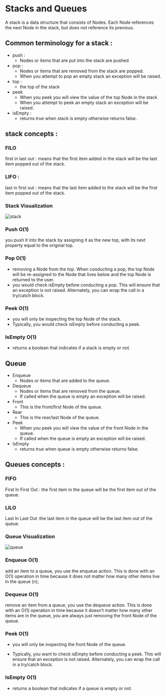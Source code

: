 # Stacks and Queues
A stack is a data structure that consists of Nodes. Each Node references the next Node in the stack, but does not reference its previous.
## Common terminology for a stack :
* push : 
    * Nodes or items that are put into the stack are pushed
* pop : 
    * Nodes or items that are removed from the stack are popped. 
    * When you attempt to pop an empty stack an exception will be raised.
* top : 
    * the top of the stack
* peek 
    * When you peek you will view the value of the top Node in the stack
    * When you attempt to peek an empty stack an exception will be raised.
* isEmpty : 
    * returns true when stack is empty otherwise returns false.
## stack concepts :
### FILO 
first in last out : means that the first item added in the stack will be the last item popped out of the stack.
### LIFO : 
last in first out : means that the last item added to the stack will be the first item popped out of the stack.
### Stack Visualization
![stack](https://4cawmi2va33i3w6dek1d7y1m-wpengine.netdna-ssl.com/wp-content/uploads/2018/07/Computer-science-fundamentals_6.1.png)
### Push O(1)
you push it into the stack by assigning it as the new top, with its next property equal to the original top.
### Pop O(1)
* removing a Node from the top. When conducting a pop, the top Node will be re-assigned to the Node that lives below and the top Node is returned to the user.
* you would check isEmpty before conducting a pop. This will ensure that an exception is not raised. Alternately, you can wrap the call in a try/catch block.
### Peek O(1)
* you will only be inspecting the top Node of the stack.
* Typically, you would check isEmpty before conducting a peek.
### IsEmpty O(1)
* returns a boolean that indicates if a stack is empty or not.
## Queue
* Enqueue 
    * Nodes or items that are added to the queue.
* Dequeue 
    * Nodes or items that are removed from the queue. 
    * If called when the queue is empty an exception will be raised.
* Front  
    * This is the front/first Node of the queue.
* Rear 
    * This is the rear/last Node of the queue.
* Peek 
    * When you peek you will view the value of the front Node in the queue. 
    * If called when the queue is empty an exception will be raised.
* IsEmpty 
    * returns true when queue is empty otherwise returns false.
## Queues concepts :
### FIFO
First In First Out : the first item in the queue will be the first item out of the queue.

### LILO
Last In Last Out :the last item in the queue will be the last item out of the queue.
### Queue Visualization
![queue](https://upload.wikimedia.org/wikipedia/commons/thumb/5/52/Data_Queue.svg/1200px-Data_Queue.svg.png)
### Enqueue O(1)
add an item to a queue, you use the enqueue action. This is done with an O(1) operation in time because it does not matter how many other items live in the queue (n);
### Dequeue O(1)
remove an item from a queue, you use the dequeue action. This is done with an O(1) operation in time because it doesn’t matter how many other items are in the queue, you are always just removing the front Node of the queue.
### Peek O(1)
* you will only be inspecting the front Node of the queue.

* Typically, you want to check isEmpty before conducting a peek. This will ensure that an exception is not raised. Alternately, you can wrap the call in a try/catch block.
### IsEmpty O(1)
* returns a boolean that indicates if a queue is empty or not.